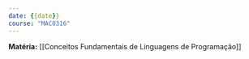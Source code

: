 ```yaml
---
date: {{date}}
course: "MAC0316"
---
```

**Matéria:** [[Conceitos Fundamentais de Linguagens de Programação]]

